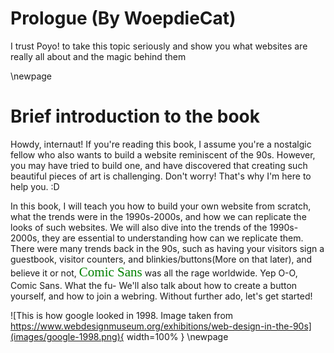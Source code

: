 # Prologue (By WoepdieCat)
I trust Poyo! to take this topic seriously and show you what websites are really all about and the magic behind them

\newpage

# Brief introduction to the book

Howdy, internaut!
If you're reading this book, I assume you're a nostalgic fellow who also wants to build a website reminiscent of the 90s. However, you may have tried to build one, and have discovered that creating such beautiful pieces of art is challenging. Don't worry! That's why I'm here to help you. :D

In this book, I will teach you how to build your own website from scratch, what the trends were in the 1990s-2000s, and how we can replicate the looks of such websites.
We will also dive into the trends of the 1990s-2000s, they are essential to understanding how can we replicate them.
There were many trends back in the 90s, such as having your visitors sign a guestbook, visitor counters, and blinkies/buttons(More on that later), and believe it or not, <span style="color: green; font-family: 'Comic Sans', cursive; font-size: 1.5em;">Comic Sans</span> was all the rage worldwide.
Yep O-O, Comic Sans. What the fu-
We'll also talk about how to create a button yourself, and how to join a webring. 
Without further ado, let's get started!

![This is how google looked in 1998. Image taken from https://www.webdesignmuseum.org/exhibitions/web-design-in-the-90s](images/google-1998.png){ width=100% }
\newpage
